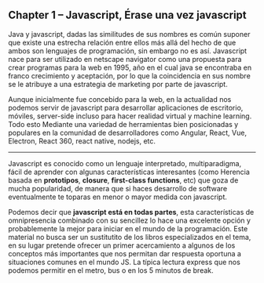 ## **Chapter 1** – Javascript, Érase una vez javascript

Java y javascript, dadas las similitudes de sus nombres es común suponer que existe una estrecha relación entre ellos más allá del hecho de que ambos son lenguajes de programación, sin embargo no es así. Javascript nace para ser utilizado en  netscape navigator como una propuesta para crear programas para la web en 1995, año en el cual java se encontraba en franco crecimiento y aceptación, por lo que la coincidencia en sus nombre se le atribuye a una estrategia de marketing por parte de javascript.

Aunque inicialmente fue concebido para la web, en la actualidad nos podemos servir de javascript para desarrollar aplicaciones de escritorio, móviles, server-side incluso para hacer realidad virtual y machine learning. Todo esto Mediante una variedad de herramientas bien posicionadas y populares en la comunidad de desarrolladores como Angular, React, Vue, Electron, React 360, react native, nodejs, etc.

---
Javascript es conocido como un lenguaje interpretado, multiparadigma, fácil de aprender con algunas características interesantes (como Herencia basada en **prototipos**, **closure**, **first-class functions**, etc) que goza de mucha popularidad, de manera que si haces desarrollo de software eventualmente te toparas en menor o mayor medida con javascript.

Podemos decir que **javascript está en todas partes**, esta características de omnipresencia combinado con su sencillez lo hace una excelente opción y probablemente la mejor para iniciar en el mundo de la programación. Este material no busca ser un sustitutito de los libros especializados en el tema, en su lugar pretende ofrecer un primer acercamiento a algunos de los conceptos más importantes que nos permitan dar respuesta oportuna a situaciones comunes en el mundo JS. La típica lectura express que nos podemos permitir en el metro, bus o en los 5 minutos de break.